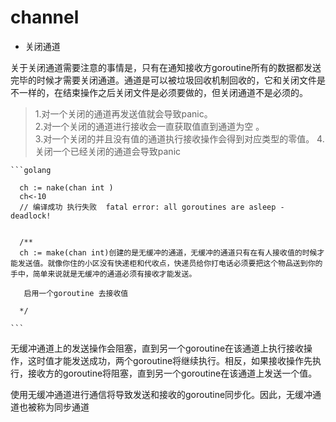 # channel


- 关闭通道  

关于关闭通道需要注意的事情是，只有在通知接收方goroutine所有的数据都发送完毕的时候才需要关闭通道。通道是可以被垃圾回收机制回收的，它和关闭文件是不一样的，在结束操作之后关闭文件是必须要做的，但关闭通道不是必须的。
> 1.对一个关闭的通道再发送值就会导致panic。  
    2.对一个关闭的通道进行接收会一直获取值直到通道为空 。  
    3.对一个关闭的并且没有值的通道执行接收操作会得到对应类型的零值。 
    4.关闭一个已经关闭的通道会导致panic 
    
    
    ```golang
      
      ch := nake(chan int )
      ch<-10
      // 编译成功 执行失败  fatal error: all goroutines are asleep - deadlock!
      
      
      /**
      ch := make(chan int)创建的是无缓冲的通道，无缓冲的通道只有在有人接收值的时候才能发送值。就像你住的小区没有快递柜和代收点，快递员给你打电话必须要把这个物品送到你的手中，简单来说就是无缓冲的通道必须有接收才能发送。
      
       启用一个goroutine 去接收值
      
      */
      
    ```
    
无缓冲通道上的发送操作会阻塞，直到另一个goroutine在该通道上执行接收操作，这时值才能发送成功，两个goroutine将继续执行。相反，如果接收操作先执行，接收方的goroutine将阻塞，直到另一个goroutine在该通道上发送一个值。 

使用无缓冲通道进行通信将导致发送和接收的goroutine同步化。因此，无缓冲通道也被称为同步通道
